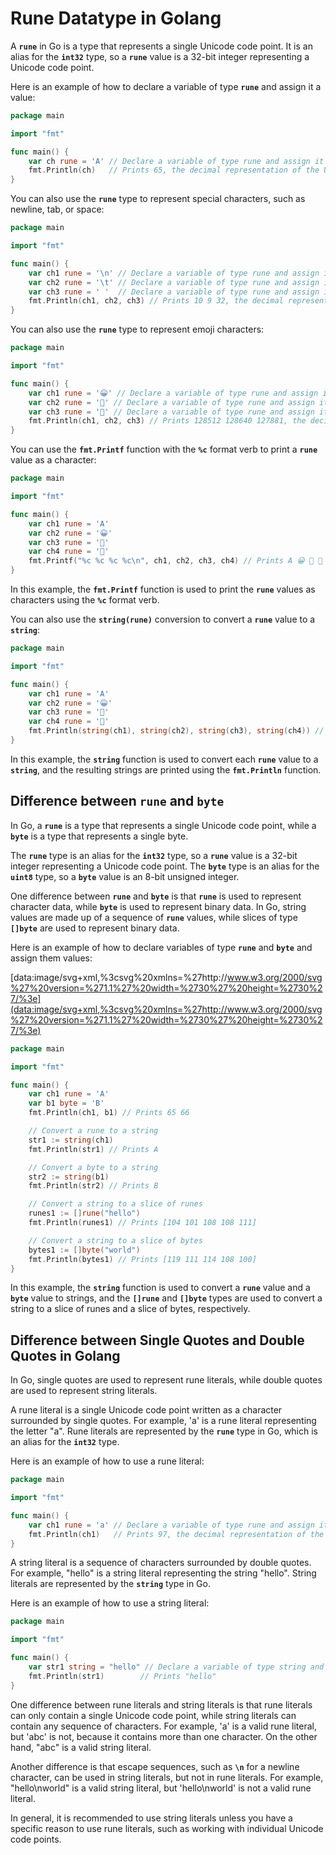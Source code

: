 # Rune Datatype in Golang

A **`rune`** in Go is a type that represents a single Unicode code point. It is an alias for the **`int32`** type, so a **`rune`** value is a 32-bit integer representing a Unicode code point.

Here is an example of how to declare a variable of type **`rune`** and assign it a value:

```go
package main

import "fmt"

func main() {
	var ch rune = 'A' // Declare a variable of type rune and assign it the value of the Unicode code point for the letter 'A'
	fmt.Println(ch)   // Prints 65, the decimal representation of the Unicode code point for 'A'
}
```

You can also use the **`rune`** type to represent special characters, such as newline, tab, or space:

```go
package main

import "fmt"

func main() {
	var ch1 rune = '\n' // Declare a variable of type rune and assign it the value of the Unicode code point for a newline character
	var ch2 rune = '\t' // Declare a variable of type rune and assign it the value of the Unicode code point for a tab character
	var ch3 rune = ' '  // Declare a variable of type rune and assign it the value of the Unicode code point for a space character
	fmt.Println(ch1, ch2, ch3) // Prints 10 9 32, the decimal representations of the Unicode code points for newline, tab, and space
}
```

You can also use the **`rune`** type to represent emoji characters:

```go
package main

import "fmt"

func main() {
	var ch1 rune = '😀' // Declare a variable of type rune and assign it the value of the Unicode code point for the grinning face emoji
	var ch2 rune = '🚀' // Declare a variable of type rune and assign it the value of the Unicode code point for the rocket emoji
	var ch3 rune = '🎉' // Declare a variable of type rune and assign it the value of the Unicode code point for the party popper emoji
	fmt.Println(ch1, ch2, ch3) // Prints 128512 128640 127881, the decimal representations of the Unicode code points for the grinning face, rocket, and party popper emojis
}
```

You can use the **`fmt.Printf`** function with the **`%c`** format verb to print a **`rune`** value as a character:

```go
package main

import "fmt"

func main() {
	var ch1 rune = 'A'
	var ch2 rune = '😀'
	var ch3 rune = '🚀'
	var ch4 rune = '🎉'
	fmt.Printf("%c %c %c %c\n", ch1, ch2, ch3, ch4) // Prints A 😀 🚀 🎉
}
```

In this example, the **`fmt.Printf`** function is used to print the **`rune`** values as characters using the **`%c`** format verb.

You can also use the **`string(rune)`** conversion to convert a **`rune`** value to a **`string`**:

```go
package main

import "fmt"

func main() {
	var ch1 rune = 'A'
	var ch2 rune = '😀'
	var ch3 rune = '🚀'
	var ch4 rune = '🎉'
	fmt.Println(string(ch1), string(ch2), string(ch3), string(ch4)) // Prints A 😀 🚀 🎉
}
```

In this example, the **`string`** function is used to convert each **`rune`** value to a **`string`**, and the resulting strings are printed using the **`fmt.Println`** function.

## Difference between **`rune`** and **`byte`**

In Go, a **`rune`** is a type that represents a single Unicode code point, while a **`byte`** is a type that represents a single byte.

The **`rune`** type is an alias for the **`int32`** type, so a **`rune`** value is a 32-bit integer representing a Unicode code point. The **`byte`** type is an alias for the **`uint8`** type, so a **`byte`** value is an 8-bit unsigned integer.

One difference between **`rune`** and **`byte`** is that **`rune`** is used to represent character data, while **`byte`** is used to represent binary data. In Go, string values are made up of a sequence of **`rune`** values, while slices of type **`[]byte`** are used to represent binary data.

Here is an example of how to declare variables of type **`rune`** and **`byte`** and assign them values:

[data:image/svg+xml,%3csvg%20xmlns=%27http://www.w3.org/2000/svg%27%20version=%271.1%27%20width=%2730%27%20height=%2730%27/%3e](data:image/svg+xml,%3csvg%20xmlns=%27http://www.w3.org/2000/svg%27%20version=%271.1%27%20width=%2730%27%20height=%2730%27/%3e)

```go
package main

import "fmt"

func main() {
	var ch1 rune = 'A'
	var b1 byte = 'B'
	fmt.Println(ch1, b1) // Prints 65 66

	// Convert a rune to a string
	str1 := string(ch1)
	fmt.Println(str1) // Prints A

	// Convert a byte to a string
	str2 := string(b1)
	fmt.Println(str2) // Prints B

	// Convert a string to a slice of runes
	runes1 := []rune("hello")
	fmt.Println(runes1) // Prints [104 101 108 108 111]

	// Convert a string to a slice of bytes
	bytes1 := []byte("world")
	fmt.Println(bytes1) // Prints [119 111 114 108 100]
}
```

In this example, the **`string`** function is used to convert a **`rune`** value and a **`byte`** value to strings, and the **`[]rune`** and **`[]byte`** types are used to convert a string to a slice of runes and a slice of bytes, respectively.

## Difference between Single Quotes and Double Quotes in Golang

In Go, single quotes are used to represent rune literals, while double quotes are used to represent string literals.

A rune literal is a single Unicode code point written as a character surrounded by single quotes. For example, 'a' is a rune literal representing the letter "a". Rune literals are represented by the **`rune`** type in Go, which is an alias for the **`int32`** type.

Here is an example of how to use a rune literal:

```go
package main

import "fmt"

func main() {
	var ch1 rune = 'a' // Declare a variable of type rune and assign it the value of the Unicode code point for the letter 'a'
	fmt.Println(ch1)   // Prints 97, the decimal representation of the Unicode code point for 'a'
}
```

A string literal is a sequence of characters surrounded by double quotes. For example, "hello" is a string literal representing the string "hello". String literals are represented by the **`string`** type in Go.

Here is an example of how to use a string literal:

```go
package main

import "fmt"

func main() {
	var str1 string = "hello" // Declare a variable of type string and assign it the value "hello"
	fmt.Println(str1)        // Prints "hello"
}
```

One difference between rune literals and string literals is that rune literals can only contain a single Unicode code point, while string literals can contain any sequence of characters. For example, 'a' is a valid rune literal, but 'abc' is not, because it contains more than one character. On the other hand, "abc" is a valid string literal.

Another difference is that escape sequences, such as **`\n`** for a newline character, can be used in string literals, but not in rune literals. For example, "hello\nworld" is a valid string literal, but 'hello\nworld' is not a valid rune literal.

In general, it is recommended to use string literals unless you have a specific reason to use rune literals, such as working with individual Unicode code points.
